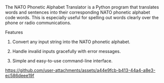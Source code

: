 The NATO Phonetic Alphabet Translator is a Python program that translates words and sentences into their corresponding NATO phonetic alphabet code words. This is especially useful for spelling out words clearly over the phone or radio communications.

Features
1. Convert any input string into the NATO phonetic alphabet.

2. Handle invalid inputs gracefully with error messages.

3. Simple and easy-to-use command-line interface.


https://github.com/user-attachments/assets/a44e9fcb-b413-44a4-a8e3-ec586deee19f
